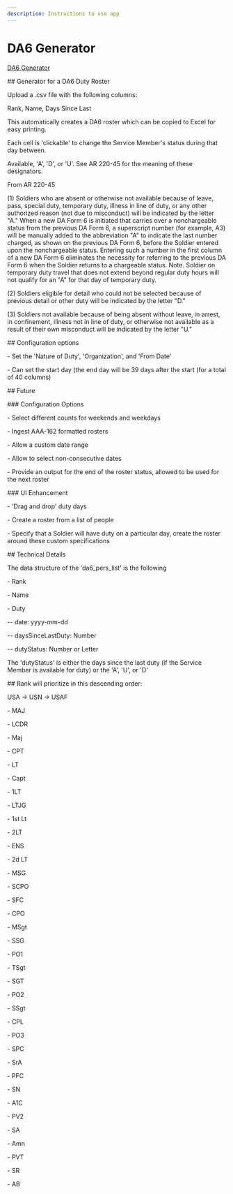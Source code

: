 ```yaml
---
description: Instructions to use app
---
```


# DA6 Generator

[DA6 Generator](https://www.niis.io/da6-gen)



\## Generator for a DA6 Duty Roster

Upload a .csv file with the following columns:

Rank, Name, Days Since Last



This automatically creates a DA6 roster which can be copied to Excel for easy printing.

Each cell is 'clickable' to change the Service Member's status during that day between.

Available, 'A', 'D', or 'U'. See AR 220-45 for the meaning of these designators.



From AR 220-45

(1) Soldiers who are absent or otherwise not available because of leave, pass, special duty, temporary duty, illness in line of duty, or any other authorized reason (not due to misconduct) will be indicated by the letter "A." When a new DA Form 6 is initiated that carries over a nonchargeable status from the previous DA Form 6, a superscript number (for example, A3) will be manually added to the abbreviation "A" to indicate the last number charged, as shown on the previous DA Form 6, before the Soldier entered upon the nonchargeable status. Entering such a number in the first column of a new DA Form 6 eliminates the necessity for referring to the previous DA Form 6 when the Soldier returns to a chargeable status.  Note. Soldier on temporary duty travel that does not extend beyond regular duty hours will not qualify for an "A" for that day of temporary duty.

(2) Soldiers eligible for detail who could not be selected because of previous detail or other duty will be indicated by the letter "D."

(3) Soldiers not available because of being absent without leave, in arrest, in confinement, illness not in line of duty, or otherwise not available as a result of their own misconduct will be indicated by the letter "U."



\## Configuration options

\- Set the 'Nature of Duty', 'Organization', and 'From Date'

\- Can set the start day (the end day will be 39 days after the start (for a total of 40 columns)



\## Future

\### Configuration Options

\- Select different counts for weekends and weekdays

\- Ingest AAA-162 formatted rosters

\- Allow a custom date range

\- Allow to select non-consecutive dates

\- Provide an output for the end of the roster status, allowed to be used for the next roster



\### UI Enhancement

\- 'Drag and drop' duty days

\- Create a roster from a list of people

\- Specify that a Soldier will have duty on a particular day, create the roster around these custom specifications



\## Technical Details

The data structure of the 'da6\_pers\_list' is the following

\- Rank

\- Name

\- Duty

\-- date: yyyy-mm-dd

\-- daysSinceLastDuty: Number

\-- dutyStatus: Number or Letter

The 'dutyStatus' is either the days since the last duty (if the Service Member is available for duty) or the 'A', 'U', or 'D'



\## Rank will prioritize in this descending order:&#x20;

USA -> USN -> USAF

\- MAJ

\- LCDR&#x20;

\- Maj&#x20;

\- CPT

\- LT&#x20;

\- Capt&#x20;

\- 1LT&#x20;

\- LTJG&#x20;

\- 1st Lt&#x20;

\- 2LT&#x20;

\- ENS&#x20;

\- 2d LT

\- MSG&#x20;

\- SCPO&#x20;

\- SFC&#x20;

\- CPO&#x20;

\- MSgt&#x20;

\- SSG&#x20;

\- PO1&#x20;

\- TSgt&#x20;

\- SGT&#x20;

\- PO2&#x20;

\- SSgt&#x20;

\- CPL&#x20;

\- PO3&#x20;

\- SPC&#x20;

\- SrA&#x20;

\- PFC&#x20;

\- SN&#x20;

\- A1C&#x20;

\- PV2&#x20;

\- SA&#x20;

\- Amn&#x20;

\- PVT&#x20;

\- SR&#x20;

\- AB
